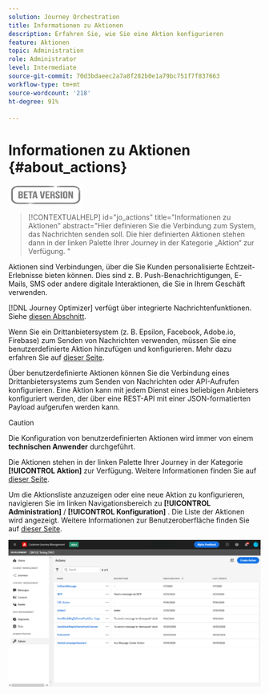 ```yaml
---
solution: Journey Orchestration
title: Informationen zu Aktionen
description: Erfahren Sie, wie Sie eine Aktion konfigurieren
feature: Aktionen
topic: Administration
role: Administrator
level: Intermediate
source-git-commit: 70d3bdaeec2a7a8f282b0e1a79bc751f7f837663
workflow-type: tm+mt
source-wordcount: '218'
ht-degree: 91%

---
```


# Informationen zu Aktionen {#about_actions}

![](../assets/do-not-localize/badge.png)

>[!CONTEXTUALHELP]
>id="jo_actions"
>title="Informationen zu Aktionen"
>abstract="Hier definieren Sie die Verbindung zum System, das Nachrichten senden soll. Die hier definierten Aktionen stehen dann in der linken Palette Ihrer Journey in der Kategorie „Aktion“ zur Verfügung. "

Aktionen sind Verbindungen, über die Sie Kunden personalisierte Echtzeit-Erlebnisse bieten können. Dies sind z. B. Push-Benachrichtigungen, E-Mails, SMS oder andere digitale Interaktionen, die Sie in Ihrem Geschäft verwenden.

[!DNL Journey Optimizer] verfügt über integrierte Nachrichtenfunktionen. Siehe [diesen Abschnitt](../get-started-content.md).

Wenn Sie ein Drittanbietersystem (z. B. Epsilon, Facebook, Adobe.io, Firebase) zum Senden von Nachrichten verwenden, müssen Sie eine benutzerdefinierte Aktion hinzufügen und konfigurieren. Mehr dazu erfahren Sie auf [dieser Seite](../action/about-custom-action-configuration.md).

Über benutzerdefinierte Aktionen können Sie die Verbindung eines Drittanbietersystems zum Senden von Nachrichten oder API-Aufrufen konfigurieren. Eine Aktion kann mit jedem Dienst eines beliebigen Anbieters konfiguriert werden, der über eine REST-API mit einer JSON-formatierten Payload aufgerufen werden kann.

>[!CAUTION]
>
>Die Konfiguration von benutzerdefinierten Aktionen wird immer von einem **technischen Anwender** durchgeführt.

Die Aktionen stehen in der linken Palette Ihrer Journey in der Kategorie **[!UICONTROL Aktion]** zur Verfügung. Weitere Informationen finden Sie auf [dieser Seite](../building-journeys/about-journey-activities.md#action-activities).

Um die Aktionsliste anzuzeigen oder eine neue Aktion zu konfigurieren, navigieren Sie im linken Navigationsbereich zu **[!UICONTROL Administration]** / **[!UICONTROL Konfiguration]** . Die Liste der Aktionen wird angezeigt. Weitere Informationen zur Benutzeroberfläche finden Sie auf [dieser Seite](../user-interface.md).

![](../assets/custom1.png)
